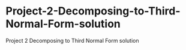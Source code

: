 # Project-2-Decomposing-to-Third-Normal-Form-solution
Project 2 Decomposing to Third Normal Form solution
